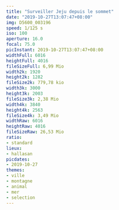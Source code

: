 ```yaml
---
title: "Surveiller Jeju depuis le sommet"
date: "2019-10-27T13:07:47+08:00"
img: D5600_003196
speed: 1/125 s
iso: 100
aperture: 16.0
focal: 75.0
picInstant: 2019-10-27T13:07:47+08:00
widthFull: 6016
heightFull: 4016
fileSizeFull: 6,99 Mio
width2k: 1920
height2k: 1282
fileSize2k: 779,78 kio
width3k: 3000
height3k: 2003
fileSize3k: 2,38 Mio
width4k: 3840
height4k: 2563
fileSize4k: 3,49 Mio
widthRaw: 6016
heightRaw: 4016
fileSizeRaw: 26,53 Mio
ratio:
- standard
lieux:
- hallasan
picdates:
- 2019-10-27
themes:
- ville
- montagne
- animal
- mer
- selection
---
```


